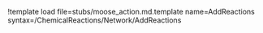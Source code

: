 !template load file=stubs/moose_action.md.template name=AddReactions syntax=/ChemicalReactions/Network/AddReactions